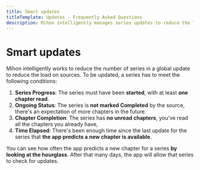```yaml
---
title: Smart updates
titleTemplate: Updates - Frequently Asked Questions
description: Mihon intelligently manages series updates to reduce the load on sources.
---
```


# Smart updates

Mihon intelligently works to reduce the number of series in a global update to reduce the load on sources. To be updated, a series has to meet the following conditions:

1. **Series Progress**: The series must have been **started**, with at least **one chapter read**.
2. **Ongoing Status**: The series is **not marked Completed** by the source, there's an expectation of more chapters in the future.
3. **Chapter Completion**: The series has **no unread chapters**, you've read all the chapters you already have,
4. **Time Elapsed**: There's been enough time since the last update for the series that **the app predicts a new chapter is available**.

You can see how often the app predicts a new chapter for a series **by looking at the hourglass**.
After that many days, the app will allow that series to check for updates.
